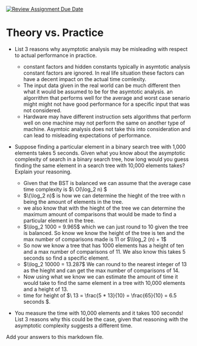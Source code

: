 [![Review Assignment Due Date](https://classroom.github.com/assets/deadline-readme-button-24ddc0f5d75046c5622901739e7c5dd533143b0c8e959d652212380cedb1ea36.svg)](https://classroom.github.com/a/FgMJElkj)
# Theory vs. Practice

- List 3 reasons why asymptotic analysis may be misleading with respect to
  actual performance in practice.
  - constant factors and hidden constants typically in asymtotic analysis constant factors are ignored.
    In real life situation these factors can have a decent impact on the actual time comlexity.
  - The input data given in the real world can be much different then what it would be assumed to be for the asymtotic analysis.
    an algorrithm that performs well for the average and worst case senario might might not have good performance for a
    specific input that was not considered.
  - Hardware may have different instruction sets algorithms that perform well on one machine may not perform the same on another type of 
    machine. Asymtoic analysis does not take this into consideration and can lead to misleading expectations of performance.

- Suppose finding a particular element in a binary search tree with 1,000
  elements takes 5 seconds. Given what you know about the asymptotic complexity
  of search in a binary search tree, how long would you guess finding the same
  element in a search tree with 10,000 elements takes? Explain your reasoning.
  - Given that the BST is balanced we can assume that the average case time complexity is $\ O(\log_2 n) $
  - $\(\log_2 n)$ is how we can determine the hieght of the tree with n being the amount of elements in the tree.
  - we also know that with the hieght of the tree we can determine the maximum amount of comparisons that would be made to find a
    particular element in the tree.
  - $\\log_2 1000 = 9.965$ which we can just round to 10 given the tree is balanced. So know we know the height of the tree is ten
    and the max number of comparisons made is 11 or $\\log_2 (n) + 1$
  - So now we know a tree that has 1000 elements has a height of ten and a max number of comparisons of 11. We also know this takes 5 
    seconds so find a specific element.
  - $\\log_2 10000 = 13.287$ We can round to the nearest integer of 13 as the hieght and can get the max number of comparisons of 14.
  - Now using what we know we can estimate the amount of time it would take to find the same element in a tree with 10,000 elements and a 
    height of 13.
  - time for height of $\ 13 = \frac{5 * 13}{10} = \frac{65}{10} = 6.5 seconds $.  

- You measure the time with 10,000 elements and it takes 100 seconds! List 3
  reasons why this could be the case, given that reasoning with the asymptotic
  complexity suggests a different time.

Add your answers to this markdown file.
